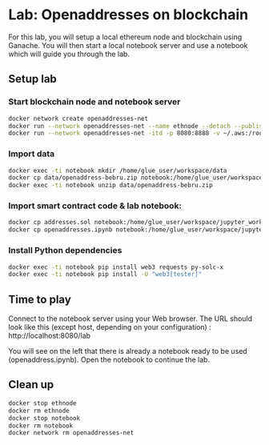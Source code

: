# Lab: Openaddresses on blockchain

For this lab, you will setup a local ethereum node and blockchain using Ganache.
You will then start a local notebook server and use a notebook which will guide you
through the lab.

## Setup lab

### Start blockchain node and notebook server

```bash
docker network create openaddresses-net
docker run --network openaddresses-net --name ethnode --detach --publish 8545:8545 trufflesuite/ganache-cli:latest --accounts 10 
docker run --network openaddresses-net -itd -p 8080:8888 -v ~/.aws:/root/.aws:ro -e DISABLE_SSL=true --name notebook amazon/aws-glue-libs:glue_libs_3.0.0_image_01 /home/glue_user/jupyter/jupyter_start.sh
```

### Import data

```bash
docker exec -ti notebook mkdir /home/glue_user/workspace/data
docker cp data/openaddress-bebru.zip notebook:/home/glue_user/workspace/data/openaddress-bebru.zip
docker exec -ti notebook unzip data/openaddress-bebru.zip
```

### Import smart contract code & lab notebook:

```bash
docker cp addresses.sol notebook:/home/glue_user/workspace/jupyter_workspace/addresses.sol
docker cp openaddresses.ipynb notebook:/home/glue_user/workspace/jupyter_workspace/openaddresses.ipynb
```

### Install Python dependencies

```bash
docker exec -ti notebook pip install web3 requests py-solc-x
docker exec -ti notebook pip install -U "web3[tester]"
```

## Time to play

Connect to the notebook server using your Web browser. The URL should look like this (except host, depending on your configuration) :
http://localhost:8080/lab

You will see on the left that there is already a notebook ready to be used (openaddress.ipynb). Open the notebook to continue the lab.

## Clean up

```bash
docker stop ethnode
docker rm ethnode
docker stop notebook
docker rm notebook
docker network rm openaddresses-net
```